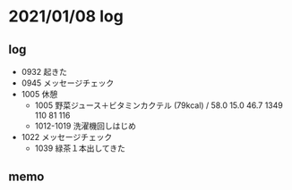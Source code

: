 # 2021/01/08 log

## log

- 0932 起きた
- 0945 メッセージチェック
- 1005 休憩
  - 1005 野菜ジュース＋ビタミンカクテル (79kcal) / 58.0 15.0 46.7 1349 110 81 116
  - 1012-1019 洗濯機回しはじめ
- 1022 メッセージチェック
  - 1039 緑茶１本出してきた


## memo
